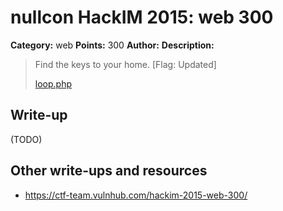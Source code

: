 # nullcon HackIM 2015: web 300

**Category:** web
**Points:** 300
**Author:**
**Description:**

> Find the keys to your home. [Flag: Updated]
>
>	[loop.php](54.165.191.231/loop.php)

## Write-up

(TODO)

## Other write-ups and resources

* <https://ctf-team.vulnhub.com/hackim-2015-web-300/>
